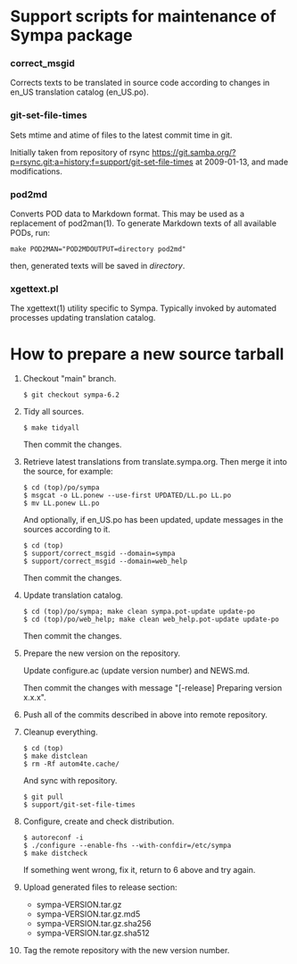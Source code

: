 Support scripts for maintenance of Sympa package
================================================

### correct_msgid

Corrects texts to be translated in source code according to changes in en_US
translation catalog (en_US.po).

### git-set-file-times

Sets mtime and atime of files to the latest commit time in git.

Initially taken from repository of rsync
https://git.samba.org/?p=rsync.git;a=history;f=support/git-set-file-times
at 2009-01-13, and made modifications.

### pod2md

Converts POD data to Markdown format.  This may be used as a replacement of
pod2man(1).  To generate Markdown texts of all available PODs, run:
```
make POD2MAN="POD2MDOUTPUT=directory pod2md"
```
then, generated texts will be saved in _directory_.

### xgettext.pl

The xgettext(1) utility specific to Sympa. Typically invoked by automated
processes updating translation catalog.

How to prepare a new source tarball
===================================

  1. Checkout "main" branch.
     ```
     $ git checkout sympa-6.2
     ```

  2. Tidy all sources.
     ```
     $ make tidyall
     ```

     Then commit the changes.

  3. Retrieve latest translations from translate.sympa.org.  Then merge it
     into the source, for example:
     ```
     $ cd (top)/po/sympa
     $ msgcat -o LL.ponew --use-first UPDATED/LL.po LL.po
     $ mv LL.ponew LL.po
     ```

     And optionally, if en_US.po has been updated, update messages in the
     sources according to it.
     ```
     $ cd (top)
     $ support/correct_msgid --domain=sympa
     $ support/correct_msgid --domain=web_help
     ```

     Then commit the changes.

  4. Update translation catalog.
     ```
     $ cd (top)/po/sympa; make clean sympa.pot-update update-po
     $ cd (top)/po/web_help; make clean web_help.pot-update update-po
     ```

     Then commit the changes.

  5. Prepare the new version on the repository.

     Update configure.ac (update version number) and NEWS.md.

     Then commit the changes with message "[-release] Preparing version x.x.x".

  6. Push all of the commits described in above into remote repository.

  7. Cleanup everything.
     ```
     $ cd (top)
     $ make distclean
     $ rm -Rf autom4te.cache/
     ```

     And sync with repository.
     ```
     $ git pull
     $ support/git-set-file-times
     ```

  8. Configure, create and check distribution.
     ```
     $ autoreconf -i
     $ ./configure --enable-fhs --with-confdir=/etc/sympa
     $ make distcheck
     ```

     If something went wrong, fix it, return to 6 above and try again.

  9. Upload generated files to release section:

       - sympa-VERSION.tar.gz
       - sympa-VERSION.tar.gz.md5
       - sympa-VERSION.tar.gz.sha256
       - sympa-VERSION.tar.gz.sha512
 
  10. Tag the remote repository with the new version number.
